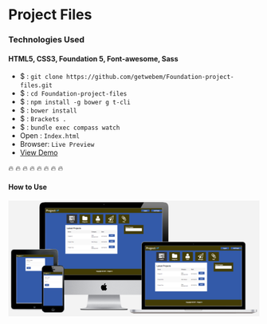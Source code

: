 # Project Files
### Technologies Used
#### HTML5, CSS3, Foundation 5, Font-awesome, Sass
 - $   :  `git clone https://github.com/getwebem/Foundation-project-files.git`
 - $  :  `cd Foundation-project-files`
 - $  :  `npm install -g bower g t-cli`
 - $  :  `bower install`
 - $  :  `Brackets .`
 - $  :  `bundle exec compass watch`
 - Open :  `Index.html`
 - Browser:  `Live Preview`  
 - [View Demo](http://getwebem.com/projectsApp/)  

:fire: :fire: :fire: :fire: :fire: :fire: :fire: :fire:
#### How to Use 
![pic1](https://raw.githubusercontent.com/getwebem/README/master/projectsApp/Screen%20Shot%202017-08-08%20at%2010.23.17.png)
<br/><br/>
